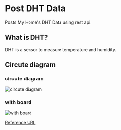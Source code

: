 # Post DHT Data

Posts My Home's DHT Data using rest api.

## What is DHT?

DHT is a sensor to measure temperature and humidity.

## Circute diagram

### circute diagram

![circute diagram](http://static.cactus.io/img/hookups/arduino/hookup-arduino-to-dht22-sensor.jpg)  

### with board

![with board](http://static.cactus.io/img/hookups/breadboards/hookup-arduino-dht22-breadboard.jpg)  

[Reference URL](http://cactus.io/hookups/sensors/temperature-humidity/dht22/hookup-arduino-to-dht22-temp-humidity-sensor)
